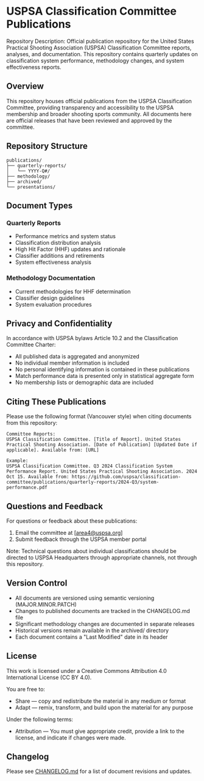 # USPSA Classification Committee Publications

Repository Description: Official publication repository for the United States Practical Shooting Association (USPSA) Classification Committee reports, analyses, and documentation. This repository contains quarterly updates on classification system performance, methodology changes, and system effectiveness reports.

## Overview

This repository houses official publications from the USPSA Classification Committee, providing transparency and accessibility to the USPSA membership and broader shooting sports community. All documents here are official releases that have been reviewed and approved by the committee.

## Repository Structure

```
publications/
├── quarterly-reports/
│   └── YYYY-Q#/
├── methodology/
├── archived/
└── presentations/
```

## Document Types

### Quarterly Reports
- Performance metrics and system status
- Classification distribution analysis
- High Hit Factor (HHF) updates and rationale
- Classifier additions and retirements
- System effectiveness analysis

### Methodology Documentation
- Current methodologies for HHF determination
- Classifier design guidelines
- System evaluation procedures

## Privacy and Confidentiality

In accordance with USPSA bylaws Article 10.2 and the Classification Committee Charter:

- All published data is aggregated and anonymized
- No individual member information is included
- No personal identifying information is contained in these publications
- Match performance data is presented only in statistical aggregate form
- No membership lists or demographic data are included

## Citing These Publications

Please use the following format (Vancouver style) when citing documents from this repository:

```
Committee Reports:
USPSA Classification Committee. [Title of Report]. United States Practical Shooting Association. [Date of Publication] [Updated Date if applicable]. Available from: [URL]

Example:
USPSA Classification Committee. Q3 2024 Classification System Performance Report. United States Practical Shooting Association. 2024 Oct 15. Available from: https://github.com/uspsa/classification-committee/publications/quarterly-reports/2024-Q3/system-performance.pdf
```

## Questions and Feedback

For questions or feedback about these publications:
1. Email the committee at [area4@uspsa.org]
2. Submit feedback through the USPSA member portal

Note: Technical questions about individual classifications should be directed to USPSA Headquarters through appropriate channels, not through this repository.

## Version Control

- All documents are versioned using semantic versioning (MAJOR.MINOR.PATCH)
- Changes to published documents are tracked in the CHANGELOG.md file
- Significant methodology changes are documented in separate releases
- Historical versions remain available in the archived/ directory
- Each document contains a "Last Modified" date in its header

## License

This work is licensed under a Creative Commons Attribution 4.0 International License (CC BY 4.0).

You are free to:
- Share — copy and redistribute the material in any medium or format
- Adapt — remix, transform, and build upon the material for any purpose

Under the following terms:
- Attribution — You must give appropriate credit, provide a link to the license, and indicate if changes were made.

## Changelog

Please see [CHANGELOG.md](CHANGELOG.md) for a list of document revisions and updates.